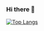 ### Hi there 👋

<!--
**luisychun/luisychun** is a ✨ _special_ ✨ repository because its `README.md` (this file) appears on your GitHub profile.

Here are some ideas to get you started:

- 🔭 I’m currently working on ...
- 🌱 I’m currently learning ...
- 👯 I’m looking to collaborate on ...
- 🤔 I’m looking for help with ...
- 💬 Ask me about ...
- 📫 How to reach me: ...
- 😄 Pronouns: ...
- ⚡ Fun fact: ...
-->

<!-- Markdown -->
[![Top Langs](https://github-readme-stats.vercel.app/api/top-langs/?username=luisychun)](https://github.com/anuraghazra/github-readme-stats)
